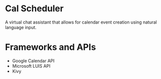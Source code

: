 # Cal Scheduler
A virtual chat assistant that allows for calendar event creation using natural
language input.

# Frameworks and APIs
- Google Calendar API
- Microsoft LUIS API
- Kivy
